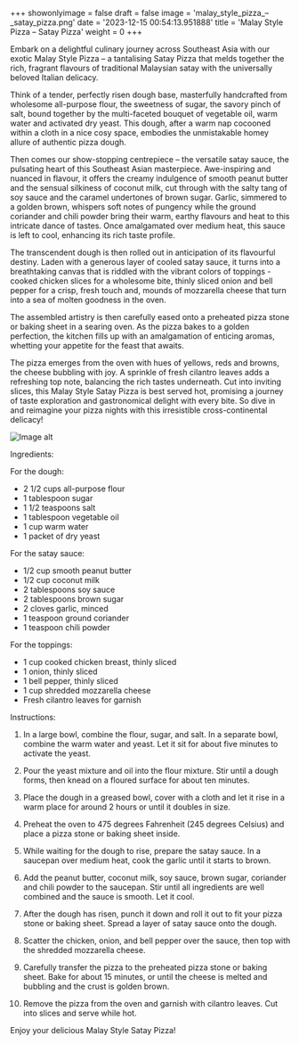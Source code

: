 +++ 
showonlyimage = false 
draft = false 
image = 'malay_style_pizza_–_satay_pizza.png'
date = '2023-12-15 00:54:13.951888' 
title = 'Malay Style Pizza – Satay Pizza' 
weight = 0
+++ 

<!--more-->

 
Embark on a delightful culinary journey across Southeast Asia with our exotic Malay Style Pizza – a tantalising Satay Pizza that melds together the rich, fragrant flavours of traditional Malaysian satay with the universally beloved Italian delicacy.

Think of a tender, perfectly risen dough base, masterfully handcrafted from wholesome all-purpose flour, the sweetness of sugar, the savory pinch of salt, bound together by the multi-faceted bouquet of vegetable oil, warm water and activated dry yeast. This dough, after a warm nap cocooned within a cloth in a nice cosy space, embodies the unmistakable homey allure of authentic pizza dough.

Then comes our show-stopping centrepiece – the versatile satay sauce, the pulsating heart of this Southeast Asian masterpiece. Awe-inspiring and nuanced in flavour, it offers the creamy indulgence of smooth peanut butter and the sensual silkiness of coconut milk, cut through with the salty tang of soy sauce and the caramel undertones of brown sugar. Garlic, simmered to a golden brown, whispers soft notes of pungency while the ground coriander and chili powder bring their warm, earthy flavours and heat to this intricate dance of tastes. Once amalgamated over medium heat, this sauce is left to cool, enhancing its rich taste profile.

The transcendent dough is then rolled out in anticipation of its flavourful destiny. Laden with a generous layer of cooled satay sauce, it turns into a breathtaking canvas that is riddled with the vibrant colors of toppings - cooked chicken slices for a wholesome bite, thinly sliced onion and bell pepper for a crisp, fresh touch and, mounds of mozzarella cheese that turn into a sea of molten goodness in the oven.

The assembled artistry is then carefully eased onto a preheated pizza stone or baking sheet in a searing oven. As the pizza bakes to a golden perfection, the kitchen fills up with an amalgamation of enticing aromas, whetting your appetite for the feast that awaits.

The pizza emerges from the oven with hues of yellows, reds and browns, the cheese bubbling with joy. A sprinkle of fresh cilantro leaves adds a refreshing top note, balancing the rich tastes underneath. Cut into inviting slices, this Malay Style Satay Pizza is best served hot, promising a journey of taste exploration and gastronomical delight with every bite. So dive in and reimagine your pizza nights with this irresistible cross-continental delicacy! 

![Image alt](/malay_style_pizza_–_satay_pizza.png '300px')

Ingredients: 

For the dough:
- 2 1/2 cups all-purpose flour
- 1 tablespoon sugar
- 1 1/2 teaspoons salt
- 1 tablespoon vegetable oil
- 1 cup warm water
- 1 packet of dry yeast

For the satay sauce:
- 1/2 cup smooth peanut butter
- 1/2 cup coconut milk
- 2 tablespoons soy sauce
- 2 tablespoons brown sugar
- 2 cloves garlic, minced
- 1 teaspoon ground coriander
- 1 teaspoon chili powder

For the toppings:
- 1 cup cooked chicken breast, thinly sliced
- 1 onion, thinly sliced
- 1 bell pepper, thinly sliced
- 1 cup shredded mozzarella cheese
- Fresh cilantro leaves for garnish

Instructions:

1. In a large bowl, combine the flour, sugar, and salt. In a separate bowl, combine the warm water and yeast. Let it sit for about five minutes to activate the yeast.

2. Pour the yeast mixture and oil into the flour mixture. Stir until a dough forms, then knead on a floured surface for about ten minutes.

3. Place the dough in a greased bowl, cover with a cloth and let it rise in a warm place for around 2 hours or until it doubles in size.

4. Preheat the oven to 475 degrees Fahrenheit (245 degrees Celsius) and place a pizza stone or baking sheet inside.

5. While waiting for the dough to rise, prepare the satay sauce. In a saucepan over medium heat, cook the garlic until it starts to brown.

6. Add the peanut butter, coconut milk, soy sauce, brown sugar, coriander and chili powder to the saucepan. Stir until all ingredients are well combined and the sauce is smooth. Let it cool.

7. After the dough has risen, punch it down and roll it out to fit your pizza stone or baking sheet. Spread a layer of satay sauce onto the dough.

8. Scatter the chicken, onion, and bell pepper over the sauce, then top with the shredded mozzarella cheese.

9. Carefully transfer the pizza to the preheated pizza stone or baking sheet. Bake for about 15 minutes, or until the cheese is melted and bubbling and the crust is golden brown.

10. Remove the pizza from the oven and garnish with cilantro leaves. Cut into slices and serve while hot.

Enjoy your delicious Malay Style Satay Pizza!